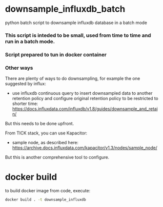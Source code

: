 # downsample_influxdb_batch
python batch script to downsample influxdb database in a batch mode

### This script is inteded to be small, used from time to time and run in a batch mode.
### Script prepared to tun in docker container

### Other ways
There are plenty of ways to do downsampling, for example the one suggested by influx:
 - use influxdb continuous query to insert downsampled data to another retention policy and configure original retention policy to be restricted to shorter time: 
 https://docs.influxdata.com/influxdb/v1.8/guides/downsample_and_retain/
 
But this needs to be done upfront.

From TICK stack, you can use Kapacitor:
  - sample node, as described here:
  https://archive.docs.influxdata.com/kapacitor/v1.3/nodes/sample_node/

But this is another comprehensive tool to configure.


# docker build
to build docker image from code, execute:
```bash
docker build . -t downsample_influxdb 
```

